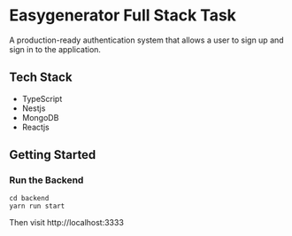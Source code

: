 # Easygenerator Full Stack Task
A production-ready authentication system that allows a user to sign up and sign in to the application.

## Tech Stack
- TypeScript
- Nestjs
- MongoDB
- Reactjs

## Getting Started

### Run the Backend
```shell
cd backend
yarn run start
```
Then visit http://localhost:3333